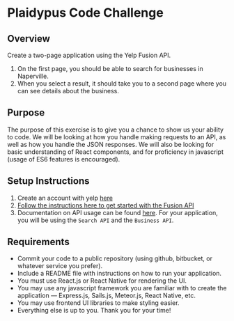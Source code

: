 # Plaidypus Code Challenge

## Overview

Create a two-page application using the Yelp Fusion API.

1. On the first page, you should be able to search for businesses in Naperville.
2. When you select a result, it should take you to a second page where you can see details about the business.

## Purpose

The purpose of this exercise is to give you a chance to show us your ability to code. We will be looking at how you handle making requests to an API, as well as how you handle the JSON responses. We will also be looking for basic understanding of React components, and for proficiency in javascript (usage of ES6 features is encouraged).

## Setup Instructions

1. Create an account with yelp [here](https://www.yelp.com/signup)
2. [Follow the instructions here to get started with the Fusion API](https://www.yelp.com/developers/documentation/v3/get_started)
3. Documentation on API usage can be found [here](https://www.yelp.com/developers/documentation/v3). For your application, you will be using the `Search API` and the `Business API`.

## Requirements

* Commit your code to a public repository (using github, bitbucket, or whatever service you prefer).
* Include a README file with instructions on how to run your application.
* You must use React.js or React Native for rendering the UI.
* You may use any javascript framework you are familiar with to create the application — Express.js, Sails.js, Meteor.js, React Native, etc.
* You may use frontend UI libraries to make styling easier.
* Everything else is up to you.  Thank you for your time!
